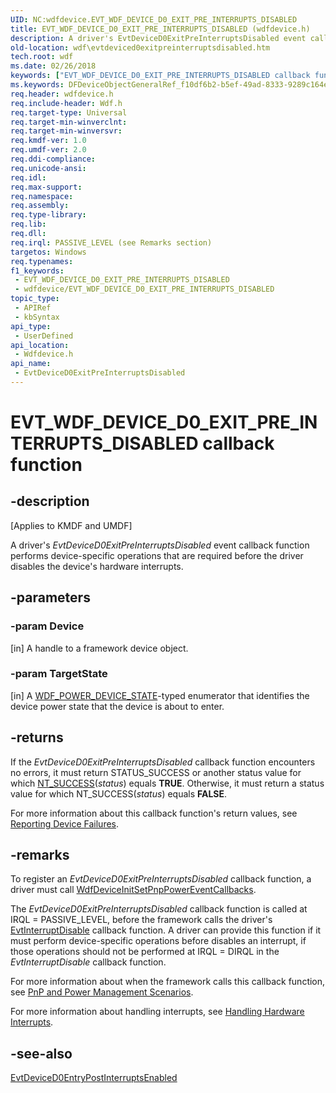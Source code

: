```yaml
---
UID: NC:wdfdevice.EVT_WDF_DEVICE_D0_EXIT_PRE_INTERRUPTS_DISABLED
title: EVT_WDF_DEVICE_D0_EXIT_PRE_INTERRUPTS_DISABLED (wdfdevice.h)
description: A driver's EvtDeviceD0ExitPreInterruptsDisabled event callback function performs device-specific operations that are required before the driver disables the device's hardware interrupts.
old-location: wdf\evtdeviced0exitpreinterruptsdisabled.htm
tech.root: wdf
ms.date: 02/26/2018
keywords: ["EVT_WDF_DEVICE_D0_EXIT_PRE_INTERRUPTS_DISABLED callback function"]
ms.keywords: DFDeviceObjectGeneralRef_f10df6b2-b5ef-49ad-8333-9289c164ea40.xml, EVT_WDF_DEVICE_D0_EXIT_PRE_INTERRUPTS_DISABLED, EVT_WDF_DEVICE_D0_EXIT_PRE_INTERRUPTS_DISABLED callback, EvtDeviceD0ExitPreInterruptsDisabled, EvtDeviceD0ExitPreInterruptsDisabled callback function, kmdf.evtdeviced0exitpreinterruptsdisabled, wdf.evtdeviced0exitpreinterruptsdisabled, wdfdevice/EvtDeviceD0ExitPreInterruptsDisabled
req.header: wdfdevice.h
req.include-header: Wdf.h
req.target-type: Universal
req.target-min-winverclnt: 
req.target-min-winversvr: 
req.kmdf-ver: 1.0
req.umdf-ver: 2.0
req.ddi-compliance: 
req.unicode-ansi: 
req.idl: 
req.max-support: 
req.namespace: 
req.assembly: 
req.type-library: 
req.lib: 
req.dll: 
req.irql: PASSIVE_LEVEL (see Remarks section)
targetos: Windows
req.typenames: 
f1_keywords:
 - EVT_WDF_DEVICE_D0_EXIT_PRE_INTERRUPTS_DISABLED
 - wdfdevice/EVT_WDF_DEVICE_D0_EXIT_PRE_INTERRUPTS_DISABLED
topic_type:
 - APIRef
 - kbSyntax
api_type:
 - UserDefined
api_location:
 - Wdfdevice.h
api_name:
 - EvtDeviceD0ExitPreInterruptsDisabled
---
```


# EVT_WDF_DEVICE_D0_EXIT_PRE_INTERRUPTS_DISABLED callback function


## -description

<p class="CCE_Message">[Applies to KMDF and UMDF]</p>

A driver's <i>EvtDeviceD0ExitPreInterruptsDisabled</i> event callback function performs device-specific operations that are required before the driver disables the device's hardware interrupts.

## -parameters

### -param Device 

[in]
A handle to a framework device object.

### -param TargetState 

[in]
A <a href="/windows-hardware/drivers/ddi/wdfdevice/ne-wdfdevice-_wdf_power_device_state">WDF_POWER_DEVICE_STATE</a>-typed enumerator that identifies the device power state that the device is about to enter.

## -returns

If the <i>EvtDeviceD0ExitPreInterruptsDisabled</i> callback function encounters no errors, it must return STATUS_SUCCESS or another status value for which <a href="/windows-hardware/drivers/kernel/using-ntstatus-values">NT_SUCCESS</a>(<i>status</i>) equals <b>TRUE</b>. Otherwise, it must return a status value for which NT_SUCCESS(<i>status</i>) equals <b>FALSE</b>. 

For more information about this callback function's return values, see <a href="/windows-hardware/drivers/wdf/reporting-device-failures">Reporting Device Failures</a>.

## -remarks

To register an <i>EvtDeviceD0ExitPreInterruptsDisabled</i> callback function, a driver must call <a href="/windows-hardware/drivers/ddi/wdfdevice/nf-wdfdevice-wdfdeviceinitsetpnppowereventcallbacks">WdfDeviceInitSetPnpPowerEventCallbacks</a>. 

The <i>EvtDeviceD0ExitPreInterruptsDisabled</i> callback function is called at IRQL = PASSIVE_LEVEL, before the framework calls the driver's <a href="/windows-hardware/drivers/ddi/wdfinterrupt/nc-wdfinterrupt-evt_wdf_interrupt_disable">EvtInterruptDisable</a> callback function. A driver can provide this function if it must perform device-specific operations before disables an interrupt, if those operations should not be performed at IRQL = DIRQL in the <i>EvtInterruptDisable</i> callback function.

For more information about when the framework calls this callback function, see <a href="/windows-hardware/drivers/wdf/pnp-and-power-management-scenarios">PnP and Power Management Scenarios</a>.

For more information about handling interrupts, see <a href="/windows-hardware/drivers/wdf/handling-hardware-interrupts">Handling Hardware Interrupts</a>.

## -see-also

<a href="/windows-hardware/drivers/ddi/wdfdevice/nc-wdfdevice-evt_wdf_device_d0_entry_post_interrupts_enabled">EvtDeviceD0EntryPostInterruptsEnabled</a>
